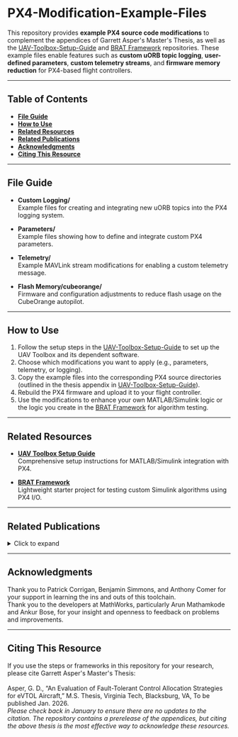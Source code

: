 # PX4-Modification-Example-Files

This repository provides **example PX4 source code modifications** to complement the appendices of Garrett Asper's Master's Thesis, as well as the [UAV-Toolbox-Setup-Guide](https://github.com/gurt1223/UAV-Toolbox-Setup-Guide) and [BRAT Framework](https://github.com/gurt1223/brat) repositories. These example files enable features such as **custom uORB topic logging**, **user-defined parameters**, **custom telemetry streams**, and **firmware memory reduction** for PX4-based flight controllers.

---

## Table of Contents
- **[File Guide](#file-guide)**
- **[How to Use](#how-to-use)**
- **[Related Resources](#related-resources)**
- **[Related Publications](#related-publications)**
- **[Acknowledgments](#acknowledgments)**
- **[Citing This Resource](#citing-this-resource)**

---

## File Guide
- **Custom Logging/**  
  Example files for creating and integrating new uORB topics into the PX4 logging system.

- **Parameters/**  
  Example files showing how to define and integrate custom PX4 parameters.

- **Telemetry/**  
  Example MAVLink stream modifications for enabling a custom telemetry message.

- **Flash Memory/cubeorange/**  
  Firmware and configuration adjustments to reduce flash usage on the CubeOrange autopilot.

---

## How to Use
1. Follow the setup steps in the [UAV-Toolbox-Setup-Guide](https://github.com/gurt1223/UAV-Toolbox-Setup-Guide) to set up the UAV Toolbox and its dependent software.  
2. Choose which modifications you want to apply (e.g., parameters, telemetry, or logging).  
3. Copy the example files into the corresponding PX4 source directories (outlined in the thesis appendix in [UAV-Toolbox-Setup-Guide](https://github.com/gurt1223/UAV-Toolbox-Setup-Guide)).  
4. Rebuild the PX4 firmware and upload it to your flight controller.  
5. Use the modifications to enhance your own MATLAB/Simulink logic or the logic you create in the [BRAT Framework](https://github.com/gurt1223/brat) for algorithm testing.

---

## Related Resources
- **[UAV Toolbox Setup Guide](https://github.com/gurt1223/UAV-Toolbox-Setup-Guide)**  
  Comprehensive setup instructions for MATLAB/Simulink integration with PX4.

- **[BRAT Framework](https://github.com/gurt1223/brat)**  
  Lightweight starter project for testing custom Simulink algorithms using PX4 I/O.

---

## Related Publications
<details>
<summary>Click to expand</summary>

[1]	Asper, G. D. and Simmons, B. M., “Rapid Flight Control Law Deployment and Testing Framework for Subscale VTOL Aircraft,” NASA/TM−20220011570, Sept. 2022. 

[2]	Asper, G. D., Simmons, B. M., Ackerman, K. A., Axten, R. M., and Corrigan, P. E., “Inexpensive Multirotor Platform for Advanced Controls Testing (IMPACT): Development, Integration, and Experimentation,” NASA/TM-20240000223, March 2024. 

[3]	Simmons, B.M., Ackerman, K.A., and Asper, G.D. “Aero-Propulsive Damping Characterization for eVTOL Aircraft Using Free Motion Wind-Tunnel Testing,” AIAA SciTech 2025 Forum, AIAA Paper 2025-0006, Jan. 2025.

[4]	Corrigan, P.E., Matt, J.J., and Asper, G.D. “Design and Testing of an Octocopter for Aerodynamic and Power Consumption Modeling,” NASA/TM-20240013453, March 2025. 

[5]	Asper, G.D. and Woolsey, C.A., “Toward a Fault-Tolerant Control Allocation Evaluation Framework for eVTOL Aircraft,” VSGC Student Research Conference, Virginia Space Grant Consortium, April 2025.

[6]	Simmons, B.M., Ackerman, K.A., Asper, G.D., Gray, M.N., Snyder, S.M., Axten, R.M., Geuther, S.C., and Chan, R. “Subscale Tiltrotor eVTOL Aircraft Dynamic Modeling and Flight Control Software Development,” Vertical Flight Society Annual Forum & Technology Display, May 2025. 
Awarded Best Paper Submitted to the Modeling & Simulation Technical Committee.

[7]	Comer, A.M., Simmons, B.M., and Asper, G.D. “Design, Simulation, and Flight Testing of a Multi-Purpose VTOL Flight Control System,” NASA/TM—20250000954, September 2025. 

[8]	Simmons, B.M., Ackerman, K.A., and Asper, G.D. “Aero-Propulsive Damping Characterization for eVTOL Aircraft Using Free Motion Wind-Tunnel Testing,” Journal of Aircraft, In review.

[9]	Corrigan, P.E., Asper, G.D., Simmons, B.M., and Woolsey, C.A., “Aircraft System Identification Approach for Control Surface Fault Diagnosis,” AIAA SciTech 2026 Forum, Submitted for consideration, 2026. 

[10]	Asper, G.D., Corrigan, P.E., Simmons, B.M., and Woolsey, C.A., “An Evaluation of Fault-Tolerant Control Allocation Strategies for eVTOL Aircraft,” AIAA SciTech 2026 Forum, Submitted for consideration, 2026.

</details>

---

## Acknowledgments
Thank you to Patrick Corrigan, Benjamin Simmons, and Anthony Comer for your support in learning the ins and outs of this toolchain.<br>
Thank you to the developers at MathWorks, particularly Arun Mathamkode and Ankur Bose, for your insight and openness to feedback on problems and improvements.

---

## Citing This Resource
If you use the steps or frameworks in this repository for your research, please cite Garrett Asper's Master's Thesis:<br>  
Asper, G. D., “An Evaluation of Fault-Tolerant Control Allocation Strategies for eVTOL Aircraft,” M.S. Thesis, Virginia Tech, Blacksburg, VA, To be published Jan. 2026.<br>
_Please check back in January to ensure there are no updates to the citation. The repository contains a prerelease of the appendices, but citing the above thesis is the most effective way to acknowledge these resources._
